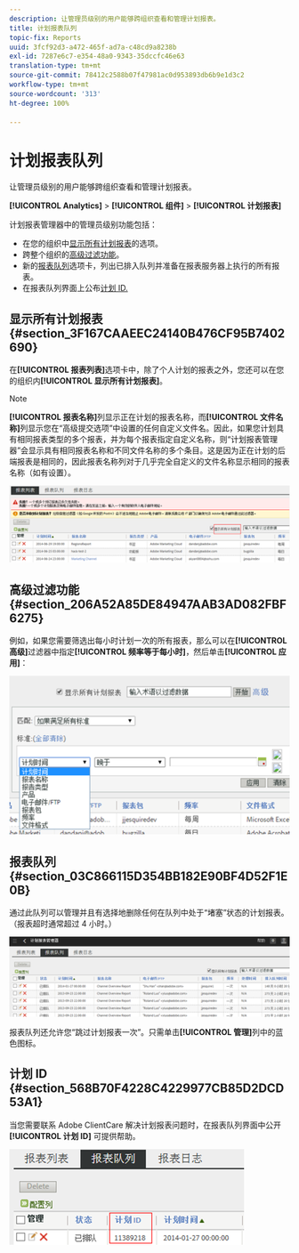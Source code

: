 ```yaml
---
description: 让管理员级别的用户能够跨组织查看和管理计划报表。
title: 计划报表队列
topic-fix: Reports
uuid: 3fcf92d3-a472-465f-ad7a-c48cd9a8238b
exl-id: 7287e6c7-e354-48a0-9343-35dccfc46e63
translation-type: tm+mt
source-git-commit: 78412c2588b07f47981ac0d953893db6b9e1d3c2
workflow-type: tm+mt
source-wordcount: '313'
ht-degree: 100%

---
```


# 计划报表队列

让管理员级别的用户能够跨组织查看和管理计划报表。

**[!UICONTROL Analytics]** > **[!UICONTROL 组件]** > **[!UICONTROL 计划报表]**

计划报表管理器中的管理员级别功能包括：

* 在您的组织中[显示所有计划报表](/help/admin/admin/scheduled-reports-admin.md#section_3F167CAAEEC24140B476CF95B7402690)的选项。
* 跨整个组织的[高级过滤功能](/help/admin/admin/scheduled-reports-admin.md#section_206A52A85DE84947AAB3AD082FBF6275)。
* 新的[报表队列](/help/admin/admin/scheduled-reports-admin.md#section_03C866115D354BB182E90BF4D52F1E0B)选项卡，列出已排入队列并准备在报表服务器上执行的所有报表。
* 在报表队列界面上公布[计划 ID.](/help/admin/admin/scheduled-reports-admin.md#section_568B70F4228C4229977CB85D2DCD53A1)

## 显示所有计划报表  {#section_3F167CAAEEC24140B476CF95B7402690}

在&#x200B;**[!UICONTROL 报表列表]**&#x200B;选项卡中，除了个人计划的报表之外，您还可以在您的组织内&#x200B;**[!UICONTROL 显示所有计划报表]**。

>[!NOTE]
>
>**[!UICONTROL 报表名称]**&#x200B;列显示正在计划的报表名称，而&#x200B;**[!UICONTROL 文件名称]**&#x200B;列显示您在“高级提交选项”中设置的任何自定义文件名。因此，如果您计划具有相同报表类型的多个报表，并为每个报表指定自定义名称，则“计划报表管理器”会显示具有相同报表名称和不同文件名称的多个条目。这是因为正在计划的后端报表是相同的，因此报表名称列对于几乎完全自定义的文件名称显示相同的报表名称（如有设置）。

![](assets/show_all_scheduled_reports.png)

## 高级过滤功能  {#section_206A52A85DE84947AAB3AD082FBF6275}

例如，如果您需要筛选出每小时计划一次的所有报表，那么可以在&#x200B;**[!UICONTROL 高级]**&#x200B;过滤器中指定&#x200B;**[!UICONTROL 频率等于每小时]**，然后单击&#x200B;**[!UICONTROL 应用]**：

![](assets/advanced_filtering_schedl_reports.png)

## 报表队列 {#section_03C866115D354BB182E90BF4D52F1E0B}

通过此队列可以管理并且有选择地删除任何在队列中处于“堵塞”状态的计划报表。（报表超时通常超过 4 小时。）

![](assets/scheduled_reports_2.png)

报表队列还允许您“跳过计划报表一次”。只需单击&#x200B;**[!UICONTROL 管理]**&#x200B;列中的蓝色图标。

## 计划 ID {#section_568B70F4228C4229977CB85D2DCD53A1}

当您需要联系 Adobe ClientCare 解决计划报表问题时，在报表队列界面中公开&#x200B;**[!UICONTROL 计划 ID]** 可提供帮助。

![](assets/schedule_id.png)
